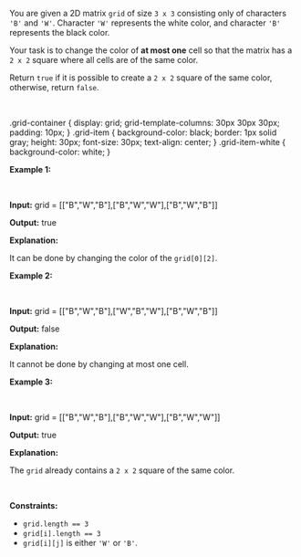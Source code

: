 You are given a 2D matrix `grid` of size `3 x 3` consisting only of characters `'B'` and `'W'`. Character `'W'` represents the white color, and character `'B'` represents the black color.


Your task is to change the color of **at most one** cell so that the matrix has a `2 x 2` square where all cells are of the same color.


Return `true` if it is possible to create a `2 x 2` square of the same color, otherwise, return `false`.


 


.grid-container {
 display: grid;
 grid-template-columns: 30px 30px 30px;
 padding: 10px;
}
.grid-item {
 background-color: black;
 border: 1px solid gray;
 height: 30px;
 font-size: 30px;
 text-align: center;
}
.grid-item-white {
 background-color: white;
}



**Example 1:**



 
 
 
 
 
 
 
 
 


**Input:** grid = [["B","W","B"],["B","W","W"],["B","W","B"]]


**Output:** true


**Explanation:**


It can be done by changing the color of the `grid[0][2]`.



**Example 2:**



 
 
 
 
 
 
 
 
 


**Input:** grid = [["B","W","B"],["W","B","W"],["B","W","B"]]


**Output:** false


**Explanation:**


It cannot be done by changing at most one cell.



**Example 3:**



 
 
 
 
 
 
 
 
 


**Input:** grid = [["B","W","B"],["B","W","W"],["B","W","W"]]


**Output:** true


**Explanation:**


The `grid` already contains a `2 x 2` square of the same color.



 


**Constraints:**


* `grid.length == 3`
* `grid[i].length == 3`
* `grid[i][j]` is either `'W'` or `'B'`.


